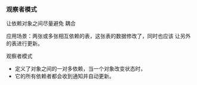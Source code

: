 ###  观察者模式


让依赖对象之间尽量避免 耦合

应用场景：两张或多张相互依赖的表，这张表的数据修改了，同时也应该 让另外的表进行更新。


 观察者模式
 * 定义了对象之间的一对多依赖，当一个对象改变状态时，
 * 它的所有依赖者都会收到通知并自动更新。 